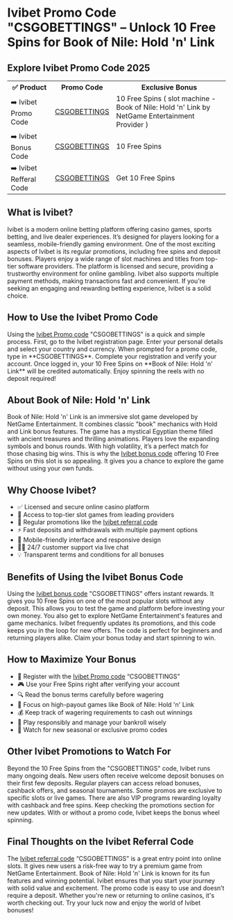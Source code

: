 <h1>Ivibet Promo Code "CSGOBETTINGS" – Unlock 10 Free Spins for Book of Nile: Hold 'n' Link</h1>

<h2>Explore Ivibet Promo Code 2025</h2>
<table>
  <tr>
    <th>✅ Product</th>
    <th>Promo Code</th>
    <th>Exclusive Bonus</th>
  </tr>
  <tr>
    <td>➡️ Ivibet Promo Code</td>
    <td><a href="https://media.hellpartners.com/redirect.aspx?pid=30794&lpid=85&bid=1478">CSGOBETTINGS</a></td>
    <td>10 Free Spins ( slot machine - Book of Nile: Hold 'n' Link by NetGame Entertainment Provider )</td>
  </tr>
  <tr>
    <td>➡️ Ivibet Bonus Code</td>
    <td><a href="https://media.hellpartners.com/redirect.aspx?pid=30794&lpid=85&bid=1478">CSGOBETTINGS</a></td>
    <td>10 Free Spins</td>
  </tr>
  <tr>
    <td>➡️ Ivibet Refferal Code</td>
    <td><a href="https://media.hellpartners.com/redirect.aspx?pid=30794&lpid=85&bid=1478">CSGOBETTINGS</a></td>
    <td>Get 10 Free Spins</td>
  </tr>
</table>

<h2>What is Ivibet?</h2>
Ivibet is a modern online betting platform offering casino games, sports betting, and live dealer experiences. It’s designed for players looking for a seamless, mobile-friendly gaming environment. One of the most exciting aspects of Ivibet is its regular promotions, including free spins and deposit bonuses. Players enjoy a wide range of slot machines and titles from top-tier software providers. The platform is licensed and secure, providing a trustworthy environment for online gambling. Ivibet also supports multiple payment methods, making transactions fast and convenient. If you're seeking an engaging and rewarding betting experience, Ivibet is a solid choice.

<h2>How to Use the Ivibet Promo Code</h2>
Using the <a href="https://media.hellpartners.com/redirect.aspx?pid=30794&lpid=85&bid=1478">Ivibet Promo code</a> "CSGOBETTINGS" is a quick and simple process. First, go to the Ivibet registration page. Enter your personal details and select your country and currency. When prompted for a promo code, type in **CSGOBETTINGS**. Complete your registration and verify your account. Once logged in, your 10 Free Spins on **Book of Nile: Hold 'n' Link** will be credited automatically. Enjoy spinning the reels with no deposit required!

<h2>About Book of Nile: Hold 'n' Link</h2>
Book of Nile: Hold 'n' Link is an immersive slot game developed by NetGame Entertainment. It combines classic "book" mechanics with Hold and Link bonus features. The game has a mystical Egyptian theme filled with ancient treasures and thrilling animations. Players love the expanding symbols and bonus rounds. With high volatility, it’s a perfect match for those chasing big wins. This is why the <a href="https://media.hellpartners.com/redirect.aspx?pid=30794&lpid=85&bid=1478">Ivibet bonus code</a> offering 10 Free Spins on this slot is so appealing. It gives you a chance to explore the game without using your own funds.

<h2>Why Choose Ivibet?</h2>
<ul>
  <li>✅ Licensed and secure online casino platform</li>
  <li>🎰 Access to top-tier slot games from leading providers</li>
  <li>🎁 Regular promotions like the <a href="https://media.hellpartners.com/redirect.aspx?pid=30794&lpid=85&bid=1478">Ivibet referral code</a></li>
  <li>⚡ Fast deposits and withdrawals with multiple payment options</li>
  <li>📱 Mobile-friendly interface and responsive design</li>
  <li>👨‍💼 24/7 customer support via live chat</li>
  <li>💡 Transparent terms and conditions for all bonuses</li>
</ul>

<h2>Benefits of Using the Ivibet Bonus Code</h2>
Using the <a href="https://media.hellpartners.com/redirect.aspx?pid=30794&lpid=85&bid=1478">Ivibet bonus code</a> "CSGOBETTINGS" offers instant rewards. It gives you 10 Free Spins on one of the most popular slots without any deposit. This allows you to test the game and platform before investing your own money. You also get to explore NetGame Entertainment's features and game mechanics. Ivibet frequently updates its promotions, and this code keeps you in the loop for new offers. The code is perfect for beginners and returning players alike. Claim your bonus today and start spinning to win.

<h2>How to Maximize Your Bonus</h2>
<ul>
  <li>📝 Register with the <a href="https://media.hellpartners.com/redirect.aspx?pid=30794&lpid=85&bid=1478">Ivibet Promo code</a> “CSGOBETTINGS”</li>
  <li>🎮 Use your Free Spins right after verifying your account</li>
  <li>🔍 Read the bonus terms carefully before wagering</li>
  <li>🎯 Focus on high-payout games like Book of Nile: Hold 'n' Link</li>
  <li>💰 Keep track of wagering requirements to cash out winnings</li>
  <li>🧠 Play responsibly and manage your bankroll wisely</li>
  <li>📅 Watch for new seasonal or exclusive promo codes</li>
</ul>

<h2>Other Ivibet Promotions to Watch For</h2>
Beyond the 10 Free Spins from the "CSGOBETTINGS" code, Ivibet runs many ongoing deals. New users often receive welcome deposit bonuses on their first few deposits. Regular players can access reload bonuses, cashback offers, and seasonal tournaments. Some promos are exclusive to specific slots or live games. There are also VIP programs rewarding loyalty with cashback and free spins. Keep checking the promotions section for new updates. With or without a promo code, Ivibet keeps the bonus wheel spinning.

<h2>Final Thoughts on the Ivibet Referral Code</h2>
The <a href="https://media.hellpartners.com/redirect.aspx?pid=30794&lpid=85&bid=1478">Ivibet referral code</a> “CSGOBETTINGS” is a great entry point into online slots. It gives new users a risk-free way to try a premium game from NetGame Entertainment. Book of Nile: Hold 'n' Link is known for its fun features and winning potential. Ivibet ensures that you start your journey with solid value and excitement. The promo code is easy to use and doesn’t require a deposit. Whether you're new or returning to online casinos, it's worth checking out. Try your luck now and enjoy the world of Ivibet bonuses!
